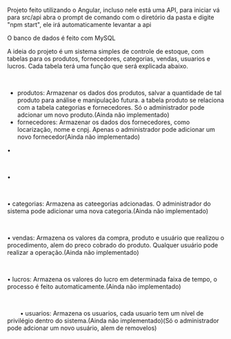 Projeto feito utilizando o Angular, incluso nele está uma API, para iniciar vá para src/api
abra o prompt de comando com o diretório da pasta e digite "npm start", ele irá automaticamente levantar a api

O banco de dados é feito com MySQL

A ideia do projeto é um sistema simples de controle de estoque, com tabelas para os produtos, fornecedores, categorias, vendas, usuarios e lucros.
Cada tabela terá uma função que será explicada abaixo.</p><br />

<ul>
<li>produtos: Armazenar os dados dos produtos, salvar a quantidade de tal produto para análise e manipulação futura. a tabela produto se relaciona com a tabela categorias e fornecedores. Só o administrador pode adcionar um novo produto.(Ainda não implementado)</li>
<li>fornecedores: Armazenar os dados dos fornecedores, como locarização, nome e cnpj. Apenas o administrador pode adicionar um novo fornecedor(Ainda não implementado)</li>
</ul>

  <p>• </p><br />
  
  <p>• </p><br />
  
  <p>• categorias: Armazena as cateegorias adcionadas. O administrador do sistema pode adicionar uma nova categoria.(Ainda não implementado)</p><br />
  
  <p>• vendas: Armazena os valores da compra, produto e usuário que realizou o procedimento, alem do preco cobrado do produto. Qualquer usuário pode realizar a operação.(Ainda não implementado)</p><br />
  
  <p>• lucros: Armazena os valores do lucro em determinada faixa de tempo, o processo é feito automaticamente.(Ainda não implementado)</p><br />
  
  <p style="text-indent: 30px">• usuarios: Armazena os usuarios, cada usuario tem um nível de privilégio dentro do sistema.(Ainda não implementado)(Só o administrador pode adcionar um novo usuário, alem de removelos)</p><br />
  
